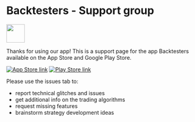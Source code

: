 # Backtesters - Support group
<img src="https://technicle.s3-eu-west-1.amazonaws.com/backtesters/logo512.png" width="48">



Thanks for using our app!
This is a support page for the app Backtesters available on the App Store and Google Play Store.

[![App Store link](https://developer.apple.com/app-store/marketing/guidelines/images/badge-example-preferred.png)](https://apps.apple.com/us/app/backtesters/id1508010914?l=fr&ls=1)
[![Play Store link](https://lh3.googleusercontent.com/cjsqrWQKJQp9RFO7-hJ9AfpKzbUb_Y84vXfjlP0iRHBvladwAfXih984olktDhPnFqyZ0nu9A5jvFwOEQPXzv7hr3ce3QVsLN8kQ2Ao=s0)](https://play.google.com/store/apps/details?id=io.technicle.backtester&hl=en)

Please use the issues tab to:
- report technical glitches and issues
- get additional info on the trading algorithms
- request missing features
- brainstorm strategy development ideas


